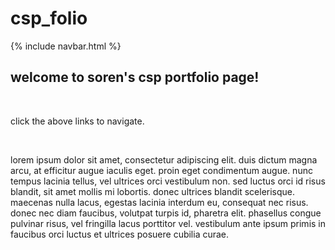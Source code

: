 <h1> csp_folio </h1>
{% include navbar.html %} <br>
<h2> welcome to soren's csp portfolio page! </h2><br>
<p> click the above links to navigate. </p><br>
<p>lorem ipsum dolor sit amet, consectetur adipiscing elit. duis dictum magna arcu, at efficitur augue iaculis eget. proin eget condimentum augue. nunc tempus lacinia tellus, vel ultrices orci vestibulum non. sed luctus orci id risus blandit, sit amet mollis mi lobortis. donec ultrices blandit scelerisque. maecenas nulla lacus, egestas lacinia interdum eu, consequat nec risus. donec nec diam faucibus, volutpat turpis id, pharetra elit. phasellus congue pulvinar risus, vel fringilla lacus porttitor vel. vestibulum ante ipsum primis in faucibus orci luctus et ultrices posuere cubilia curae.</p>
